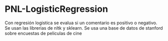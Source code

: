 # PNL-LogisticRegression
Con regresión logistica se evalua si un comentario es positivo o negativo.
Se usan las librerias de nltk y sklearn.
Se usa una base de datos de stanford sobre encuestas de peliculas de cine
